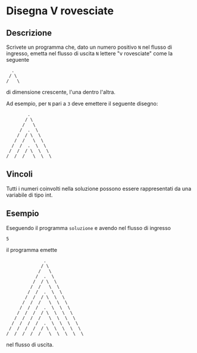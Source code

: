 Disegna V rovesciate
====================

Descrizione
-----------

Scrivete un programma che, dato un numero positivo `N` nel flusso di ingresso,
emetta nel flusso di uscita `N` lettere "v rovesciate" come la seguente

      .
     / \
    /   \

di dimensione crescente, l'una dentro l'altra.

Ad esempio, per `N` pari a `3` deve emettere il seguente disegno:

            .
           / \
          /   \
         /  .  \
        /  / \  \
       /  /   \  \
      /  /  .  \  \
     /  /  / \  \  \
    /  /  /   \  \  \


Vincoli
-------

Tutti i numeri coinvolti nella soluzione possono essere rappresentati da una
variabile di tipo int.


Esempio
-------

Eseguendo il programma `soluzione` e avendo nel flusso di ingresso

    5

il programma emette

                  .
                 / \
                /   \
               /  .  \
              /  / \  \
             /  /   \  \
            /  /  .  \  \
           /  /  / \  \  \
          /  /  /   \  \  \
         /  /  /  .  \  \  \
        /  /  /  / \  \  \  \
       /  /  /  /   \  \  \  \
      /  /  /  /  .  \  \  \  \
     /  /  /  /  / \  \  \  \  \
    /  /  /  /  /   \  \  \  \  \

nel flusso di uscita.
